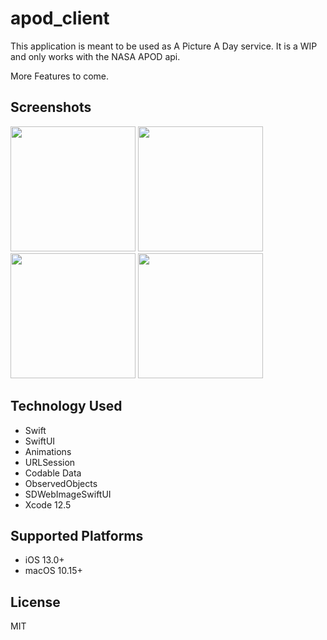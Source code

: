 # apod_client

This application is meant to be used as A Picture A Day service. It is a WIP and only works with the NASA APOD api.

More Features to come.

## Screenshots
<img src="demo/1.png" width="200"> <img src="demo/1.png" width="200"> <img src="demo/1.png" width="200"> <img src="demo/1.png" width="200">


## Technology Used

- Swift
- SwiftUI
- Animations
- URLSession
- Codable Data
- ObservedObjects
- SDWebImageSwiftUI
- Xcode 12.5

## Supported Platforms

* iOS 13.0+
* macOS 10.15+

## License

MIT
